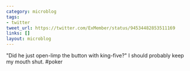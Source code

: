 ```yaml
---
category: microblog
tags:
- twitter
tweet_url: https://twitter.com/ExMember/status/94534482853511169
links: []
layout: microblog
---
```

"Did he just open-limp the button with king-five?" I should probably keep my mouth shut. #poker
